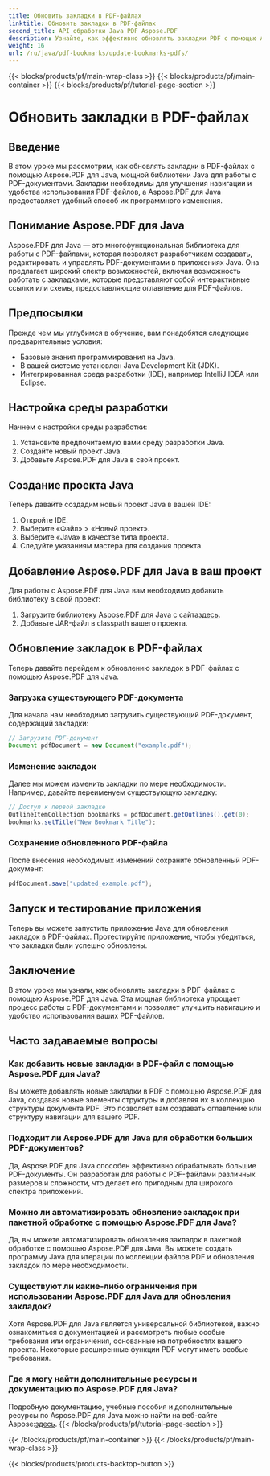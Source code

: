 ```yaml
---
title: Обновить закладки в PDF-файлах
linktitle: Обновить закладки в PDF-файлах
second_title: API обработки Java PDF Aspose.PDF
description: Узнайте, как эффективно обновлять закладки PDF с помощью Aspose.PDF для Java. Наше пошаговое руководство упрощает процесс.
weight: 16
url: /ru/java/pdf-bookmarks/update-bookmarks-pdfs/
---
```


{{< blocks/products/pf/main-wrap-class >}}
{{< blocks/products/pf/main-container >}}
{{< blocks/products/pf/tutorial-page-section >}}

# Обновить закладки в PDF-файлах


## Введение

В этом уроке мы рассмотрим, как обновлять закладки в PDF-файлах с помощью Aspose.PDF для Java, мощной библиотеки Java для работы с PDF-документами. Закладки необходимы для улучшения навигации и удобства использования PDF-файлов, а Aspose.PDF для Java предоставляет удобный способ их программного изменения.

## Понимание Aspose.PDF для Java

Aspose.PDF для Java — это многофункциональная библиотека для работы с PDF-файлами, которая позволяет разработчикам создавать, редактировать и управлять PDF-документами в приложениях Java. Она предлагает широкий спектр возможностей, включая возможность работать с закладками, которые представляют собой интерактивные ссылки или схемы, предоставляющие оглавление для PDF-файлов.

## Предпосылки

Прежде чем мы углубимся в обучение, вам понадобятся следующие предварительные условия:

- Базовые знания программирования на Java.
- В вашей системе установлен Java Development Kit (JDK).
- Интегрированная среда разработки (IDE), например IntelliJ IDEA или Eclipse.

## Настройка среды разработки

Начнем с настройки среды разработки:

1. Установите предпочитаемую вами среду разработки Java.
2. Создайте новый проект Java.
3. Добавьте Aspose.PDF для Java в свой проект.

## Создание проекта Java

Теперь давайте создадим новый проект Java в вашей IDE:

1. Откройте IDE.
2. Выберите «Файл» > «Новый проект».
3. Выберите «Java» в качестве типа проекта.
4. Следуйте указаниям мастера для создания проекта.

## Добавление Aspose.PDF для Java в ваш проект

Для работы с Aspose.PDF для Java вам необходимо добавить библиотеку в свой проект:

1.  Загрузите библиотеку Aspose.PDF для Java с сайта[здесь](https://releases.aspose.com/pdf/java/).
2. Добавьте JAR-файл в classpath вашего проекта.

## Обновление закладок в PDF-файлах

Теперь давайте перейдем к обновлению закладок в PDF-файлах с помощью Aspose.PDF для Java.

### Загрузка существующего PDF-документа

Для начала нам необходимо загрузить существующий PDF-документ, содержащий закладки:

```java
// Загрузите PDF-документ
Document pdfDocument = new Document("example.pdf");
```

### Изменение закладок

Далее мы можем изменить закладки по мере необходимости. Например, давайте переименуем существующую закладку:

```java
// Доступ к первой закладке
OutlineItemCollection bookmarks = pdfDocument.getOutlines().get(0);
bookmarks.setTitle("New Bookmark Title");
```

### Сохранение обновленного PDF-файла

После внесения необходимых изменений сохраните обновленный PDF-документ:

```java
pdfDocument.save("updated_example.pdf");
```

## Запуск и тестирование приложения

Теперь вы можете запустить приложение Java для обновления закладок в PDF-файлах. Протестируйте приложение, чтобы убедиться, что закладки были успешно обновлены.

## Заключение

В этом уроке мы узнали, как обновлять закладки в PDF-файлах с помощью Aspose.PDF для Java. Эта мощная библиотека упрощает процесс работы с PDF-документами и позволяет улучшить навигацию и удобство использования ваших PDF-файлов.

## Часто задаваемые вопросы

### Как добавить новые закладки в PDF-файл с помощью Aspose.PDF для Java?

Вы можете добавлять новые закладки в PDF с помощью Aspose.PDF для Java, создавая новые элементы структуры и добавляя их в коллекцию структуры документа PDF. Это позволяет вам создавать оглавление или структуру навигации для вашего PDF.

### Подходит ли Aspose.PDF для Java для обработки больших PDF-документов?

Да, Aspose.PDF для Java способен эффективно обрабатывать большие PDF-документы. Он разработан для работы с PDF-файлами различных размеров и сложности, что делает его пригодным для широкого спектра приложений.

### Можно ли автоматизировать обновление закладок при пакетной обработке с помощью Aspose.PDF для Java?

Да, вы можете автоматизировать обновления закладок в пакетной обработке с помощью Aspose.PDF для Java. Вы можете создать программу Java для итерации по коллекции файлов PDF и обновления закладок по мере необходимости.

### Существуют ли какие-либо ограничения при использовании Aspose.PDF для Java для обновления закладок?

Хотя Aspose.PDF для Java является универсальной библиотекой, важно ознакомиться с документацией и рассмотреть любые особые требования или ограничения, основанные на потребностях вашего проекта. Некоторые расширенные функции PDF могут иметь особые требования.

### Где я могу найти дополнительные ресурсы и документацию по Aspose.PDF для Java?

 Подробную документацию, учебные пособия и дополнительные ресурсы по Aspose.PDF для Java можно найти на веб-сайте Aspose:[здесь](https://reference.aspose.com/pdf/java/).
{{< /blocks/products/pf/tutorial-page-section >}}

{{< /blocks/products/pf/main-container >}}
{{< /blocks/products/pf/main-wrap-class >}}

{{< blocks/products/products-backtop-button >}}
